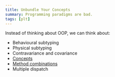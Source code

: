 ```yaml
---
title: Unbundle Your Concepts
summary: Programming paradigms are bad.
tags: [plt]
---
```


Instead of thinking about OOP, we can think about:

- Behavioural subtyping
- Physical subtyping
- Contravariance and covariance
- [Concepts][cpp-concepts]
- [Method combinations][method-comb]
- Multiple dispatch

[cpp-concepts]: http://www.stroustrup.com/good_concepts.pdf
[method-comb]: https://www.cs.cmu.edu/Groups/AI/html/cltl/clm/node287.html
